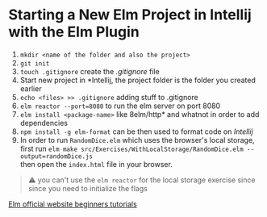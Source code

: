 # Starting a New Elm Project in Intellij with the Elm Plugin

1. `mkdir <name of the folder and also the project>`
2. `git init`
3. `touch .gitignore` create the *.gitignore* file
4. Start new project in *Intellij, the project folder is the 
   folder you created earlier
5. `echo <files> >> .gitignore` adding stuff to .gitignore
6. `elm reactor --port=8080` to run the elm server on port 8080
7. `elm install <package-name>` like 8elm/http* and whatnot in order
   to add dependencies
8. `npm install -g elm-format` can be then used to format code on *Intellij*
9. In order to run `RandomDice.elm` which uses the browser's local storage,  
first run `elm make src/Exercises/WithLocalStorage/RandomDice.elm --output=randomDice.js`  
   then open the `index.html` file in your browser.


> &#x26a0;&#xfe0f; you can't use the `elm reactor` for the local storage exercise since  
> since you need to initialize the flags


[Elm official website beginners tutorials](https://guide.elm-lang.org/)